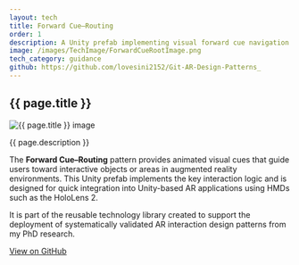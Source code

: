 ```yaml
---
layout: tech
title: Forward Cue–Routing
order: 1
description: A Unity prefab implementing visual forward cue navigation in HMD-based AR applications.
image: /images/TechImage/ForwardCueRootImage.png
tech_category: guidance
github: https://github.com/lovesini2152/Git-AR-Design-Patterns_
---
```



<section class="page-section">
  <h1 class="page-title">{{ page.title }}</h1>
<div class="image-wrapper">
  <img src="{{ page.image | relative_url }}" alt="{{ page.title }} image" class="tech-image">
</div>


  <p class="intro-text">{{ page.description }}</p>

  <p class="intro-text">
    The <strong>Forward Cue–Routing</strong> pattern provides animated visual cues that guide users toward interactive objects or areas in augmented reality environments. This Unity prefab implements the key interaction logic and is designed for quick integration into Unity-based AR applications using HMDs such as the HoloLens 2.
  </p>

  <p class="intro-text">
    It is part of the reusable technology library created to support the deployment of systematically validated AR interaction design patterns from my PhD research.
  </p>

  <a href="{{ page.github }}" class="git-button" target="_blank">View on GitHub</a>
</section>
